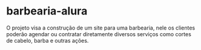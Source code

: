 # barbearia-alura
O projeto visa a construção de um site para uma barbearia, nele os clientes poderão agendar ou contratar diretamente diversos serviços como cortes de cabelo, barba e outras ações.
